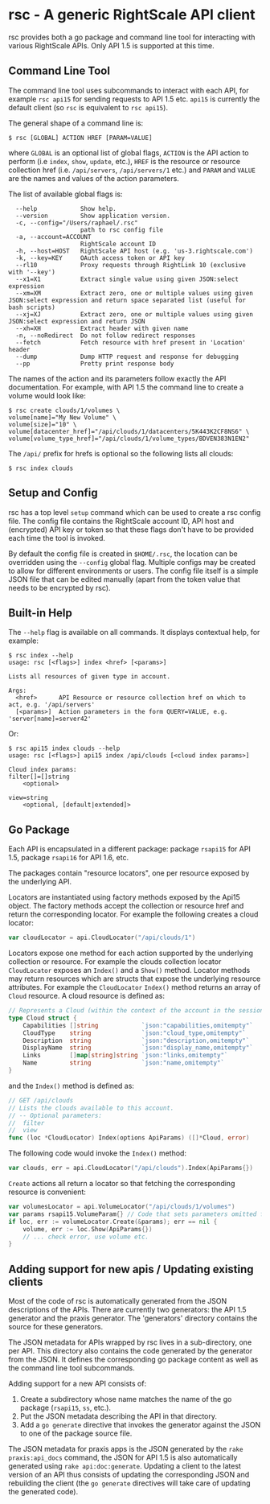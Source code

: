 rsc - A generic RightScale API client
==========================================
rsc provides both a go package and command line tool for interacting with various RightScale APIs. 
Only API 1.5 is supported at this time.

Command Line Tool
-----------------
The command line tool uses subcommands to interact with each API, for example `rsc api15`
for sending requests to API 1.5 etc. `api15` is currently the default client (so `rsc` is
equivalent to `rsc api15`).

The general shape of a command line is:

```
$ rsc [GLOBAL] ACTION HREF [PARAM=VALUE]
```
where `GLOBAL` is an optional list of global flags, `ACTION` is the API action to perform (i.e
`index`, `show`, `update`, etc.), `HREF` is the resource or resource collection href (i.e.
`/api/servers`, `/api/servers/1` etc.) and `PARAM` and `VALUE` are the names and values of the
action parameters.

The list of available global flags is:
```
  --help            Show help.
  --version         Show application version.
  -c, --config="/Users/raphael/.rsc"
                    path to rsc config file
  -a, --account=ACCOUNT
                    RightScale account ID
  -h, --host=HOST   RightScale API host (e.g. 'us-3.rightscale.com')
  -k, --key=KEY     OAuth access token or API key
  --rl10            Proxy requests through RightLink 10 (exclusive with '--key')
  --x1=X1           Extract single value using given JSON:select expression
  --xm=XM           Extract zero, one or multiple values using given JSON:select expression and return space separated list (useful for bash scripts)
  --xj=XJ           Extract zero, one or multiple values using given JSON:select expression and return JSON
  --xh=XH           Extract header with given name
  -n, --noRedirect  Do not follow redirect responses
  --fetch           Fetch resource with href present in 'Location' header
  --dump            Dump HTTP request and response for debugging
  --pp              Pretty print response body
```

The names of the action and its parameters follow exactly the API documentation. For example, with
API 1.5 the command line to create a volume would look like:
```
$ rsc create clouds/1/volumes \
volume[name]="My New Volume" \
volume[size]="10" \
volume[datacenter_href]="/api/clouds/1/datacenters/5K443K2CF8NS6" \
volume[volume_type_href]="/api/clouds/1/volume_types/BDVEN383N1EN2"
```
The `/api/` prefix for hrefs is optional so the following lists all clouds:
```
$ rsc index clouds
```

Setup and Config
----------------
rsc has a top level `setup` command which can be used to create a rsc config file. The config file
contains the RightScale account ID, API host and (encrypted) API key or token so that these flags 
don't have to be provided each time the tool is invoked.

By default the config file is created in `$HOME/.rsc`, the location can be overridden using the
`--config` global flag. Multiple configs may be created to allow for different environments or
users. The config file itself is a simple JSON file that can be edited manually (apart from the
token value that needs to be encrypted by rsc).

Built-in Help
-------------
The `--help` flag is available on all commands. It displays contextual help, for example:
```
$ rsc index --help
usage: rsc [<flags>] index <href> [<params>]

Lists all resources of given type in account.

Args:
  <href>      API Resource or resource collection href on which to act, e.g. '/api/servers'
  [<params>]  Action parameters in the form QUERY=VALUE, e.g. 'server[name]=server42'
```
Or:
```
$ rsc api15 index clouds --help
usage: rsc [<flags>] api15 index /api/clouds [<cloud index params>]

Cloud index params:
filter[]=[]string
    <optional>

view=string
    <optional, [default|extended]>
```

Go Package
----------
Each API is encapsulated in a different package: package `rsapi15` for API 1.5, package `rsapi16`
for API 1.6, etc.

The packages contain "resource locators", one per resource exposed by the underlying API.

Locators are instantiated using factory methods exposed by the Api15 object. The factory methods
accept the collection or resource href and return the corresponding locator. For example the
following creates a cloud locator:
```go
var cloudLocator = api.CloudLocator("/api/clouds/1")
```
Locators expose one method for each action supported by the underlying collection or resource. For
example the clouds collection locator `CloudLocator` exposes an `Index()` and a `Show()` method.
Locator methods may return resources which are structs that expose the underlying resource 
attributes. For example the `CloudLocator` `Index()` method returns an array of `Cloud` resource.
A cloud resource is defined as:
```go
// Represents a Cloud (within the context of the account in the session).
type Cloud struct {
	Capabilities []string            `json:"capabilities,omitempty"`
	CloudType    string              `json:"cloud_type,omitempty"`
	Description  string              `json:"description,omitempty"`
	DisplayName  string              `json:"display_name,omitempty"`
	Links        []map[string]string `json:"links,omitempty"`
	Name         string              `json:"name,omitempty"`
}
```
and the `Index()` method is defined as:
```go
// GET /api/clouds
// Lists the clouds available to this account.
// -- Optional parameters:
// 	filter
// 	view
func (loc *CloudLocator) Index(options ApiParams) ([]*Cloud, error)
```
The following code would invoke the `Index()` method:
```go
var clouds, err = api.CloudLocator("/api/clouds").Index(ApiParams{})
```
`Create` actions all return a locator so that fetching the corresponding resource is convenient:
```go
var volumesLocator = api.VolumeLocator("/api/clouds/1/volumes")
var params rsapi15.VolumeParam{} // Code that sets parameters omitted for brevity
if loc, err := volumeLocator.Create(&params); err == nil {
	volume, err := loc.Show(ApiParams{})
	// ... check error, use volume etc.
}
```

Adding support for new apis / Updating existing clients
-------------------------------------------------------
Most of the code of rsc is automatically generated from the JSON descriptions of the APIs.
There are currently two generators: the API 1.5 generator and the praxis generator. The 'generators'
directory contains the source for these generators.

The JSON metadata for APIs wrapped by rsc lives in a sub-directory, one per API. This directory
also contains the code generated by the generator from the JSON. It defines the corresponding go
package content as well as the command line tool subcommands.

Adding support for a new API consists of:
  1. Create a subdirectory whose name matches the name of the go package (`rsapi15`, `ss`, etc.).
  2. Put the JSON metadata describing the API in that directory.
  3. Add a `go generate` directive that invokes the generator against the JSON to one of the package
     source file.

The JSON metadata for praxis apps is the JSON generated by the `rake praxis:api_docs` command, the
JSON for API 1.5 is also automatically generated using `rake api:doc:generate`. Updating a client
to the latest version of an API thus consists of updating the corresponding JSON and rebuilding the
client (the `go generate` directives will take care of updating the generated code).
